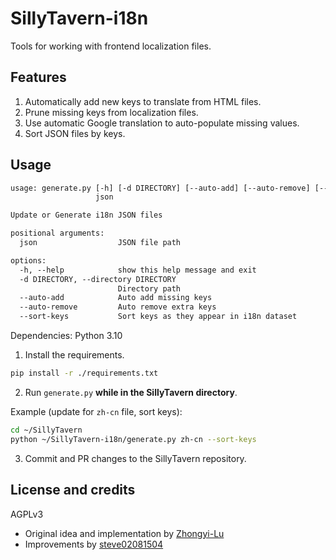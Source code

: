 # SillyTavern-i18n

Tools for working with frontend localization files.

## Features

1. Automatically add new keys to translate from HTML files.
2. Prune missing keys from localization files.
3. Use automatic Google translation to auto-populate missing values.
4. Sort JSON files by keys.

## Usage

```txt
usage: generate.py [-h] [-d DIRECTORY] [--auto-add] [--auto-remove] [--sort-keys]
                   json

Update or Generate i18n JSON files

positional arguments:
  json                  JSON file path

options:
  -h, --help            show this help message and exit
  -d DIRECTORY, --directory DIRECTORY
                        Directory path
  --auto-add            Auto add missing keys
  --auto-remove         Auto remove extra keys
  --sort-keys           Sort keys as they appear in i18n dataset
```

Dependencies: Python 3.10

1) Install the requirements.

```bash
pip install -r ./requirements.txt
```

2) Run `generate.py` **while in the SillyTavern directory**.

Example (update for `zh-cn` file, sort keys):

```bash
cd ~/SillyTavern
python ~/SillyTavern-i18n/generate.py zh-cn --sort-keys
```

3) Commit and PR changes to the SillyTavern repository.

## License and credits

AGPLv3

* Original idea and implementation by [Zhongyi-Lu](https://github.com/Zhongyi-Lu)
* Improvements by [steve02081504](https://github.com/steve02081504)
